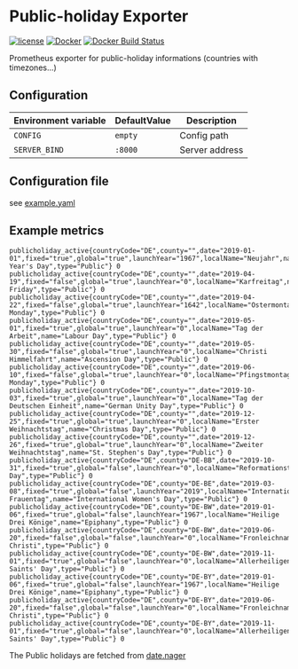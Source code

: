 Public-holiday Exporter
==================

[![license](https://img.shields.io/github/license/webdevops/public-holiday-exporter.svg)](https://github.com/webdevops/public-holiday-exporter/blob/master/LICENSE)
[![Docker](https://img.shields.io/badge/docker-webdevops%2Fpublic--holiday--exporter-blue.svg?longCache=true&style=flat&logo=docker)](https://hub.docker.com/r/webdevops/public-holiday-exporter/)
[![Docker Build Status](https://img.shields.io/docker/build/webdevops/public-holiday-exporter.svg)](https://hub.docker.com/r/webdevops/public-holiday-exporter/)

Prometheus exporter for public-holiday informations (countries with timezones...)

Configuration
-------------

| Environment variable              | DefaultValue                | Description                |
|-----------------------------------|-----------------------------|----------------------------|
| `CONFIG`                          | `empty`                     | Config path                |
| `SERVER_BIND`                     | `:8000`                     | Server address             |


Configuration file
------------------

see [example.yaml](example.yaml)

Example metrics
---------------

```
publicholiday_active{countryCode="DE",county="",date="2019-01-01",fixed="true",global="true",launchYear="1967",localName="Neujahr",name="New Year's Day",type="Public"} 0
publicholiday_active{countryCode="DE",county="",date="2019-04-19",fixed="false",global="true",launchYear="0",localName="Karfreitag",name="Good Friday",type="Public"} 0
publicholiday_active{countryCode="DE",county="",date="2019-04-22",fixed="false",global="true",launchYear="1642",localName="Ostermontag",name="Easter Monday",type="Public"} 0
publicholiday_active{countryCode="DE",county="",date="2019-05-01",fixed="true",global="true",launchYear="0",localName="Tag der Arbeit",name="Labour Day",type="Public"} 0
publicholiday_active{countryCode="DE",county="",date="2019-05-30",fixed="false",global="true",launchYear="0",localName="Christi Himmelfahrt",name="Ascension Day",type="Public"} 0
publicholiday_active{countryCode="DE",county="",date="2019-06-10",fixed="false",global="true",launchYear="0",localName="Pfingstmontag",name="Whit Monday",type="Public"} 0
publicholiday_active{countryCode="DE",county="",date="2019-10-03",fixed="true",global="true",launchYear="0",localName="Tag der Deutschen Einheit",name="German Unity Day",type="Public"} 0
publicholiday_active{countryCode="DE",county="",date="2019-12-25",fixed="true",global="true",launchYear="0",localName="Erster Weihnachtstag",name="Christmas Day",type="Public"} 0
publicholiday_active{countryCode="DE",county="",date="2019-12-26",fixed="true",global="true",launchYear="0",localName="Zweiter Weihnachtstag",name="St. Stephen's Day",type="Public"} 0
publicholiday_active{countryCode="DE",county="DE-BB",date="2019-10-31",fixed="true",global="false",launchYear="0",localName="Reformationstag",name="Reformation Day",type="Public"} 0
publicholiday_active{countryCode="DE",county="DE-BE",date="2019-03-08",fixed="true",global="false",launchYear="2019",localName="Internationaler Frauentag",name="International Women's Day",type="Public"} 0
publicholiday_active{countryCode="DE",county="DE-BW",date="2019-01-06",fixed="true",global="false",launchYear="1967",localName="Heilige Drei Könige",name="Epiphany",type="Public"} 0
publicholiday_active{countryCode="DE",county="DE-BW",date="2019-06-20",fixed="false",global="false",launchYear="0",localName="Fronleichnam",name="Corpus Christi",type="Public"} 0
publicholiday_active{countryCode="DE",county="DE-BW",date="2019-11-01",fixed="true",global="false",launchYear="0",localName="Allerheiligen",name="All Saints' Day",type="Public"} 0
publicholiday_active{countryCode="DE",county="DE-BY",date="2019-01-06",fixed="true",global="false",launchYear="1967",localName="Heilige Drei Könige",name="Epiphany",type="Public"} 0
publicholiday_active{countryCode="DE",county="DE-BY",date="2019-06-20",fixed="false",global="false",launchYear="0",localName="Fronleichnam",name="Corpus Christi",type="Public"} 0
publicholiday_active{countryCode="DE",county="DE-BY",date="2019-11-01",fixed="true",global="false",launchYear="0",localName="Allerheiligen",name="All Saints' Day",type="Public"} 0
```


The Public holidays are fetched from [date.nager](https://date.nager.at/)
